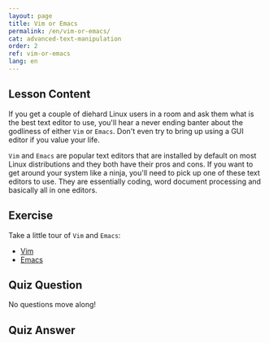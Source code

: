 ```yaml
---
layout: page
title: Vim or Emacs
permalink: /en/vim-or-emacs/
cat: advanced-text-manipulation
order: 2
ref: vim-or-emacs
lang: en
---
```


## Lesson Content

If you get a couple of diehard Linux users in a room and ask them what is the best text editor to use, you'll hear a never ending banter about the godliness of either `Vim` or `Emacs`. Don't even try to bring up using a GUI editor if you value your life. 

`Vim` and `Emacs` are popular text editors that are installed by default on most Linux distributions and they both have their pros and cons. If you want to get around your system like a ninja, you'll need to pick up one of these text editors to use. They are essentially coding, word document processing and basically all in one editors.

## Exercise

Take a little tour of `Vim` and `Emacs`:

* [Vim](http://www.vim.org)
* [Emacs](https://www.gnu.org/software/emacs/)

## Quiz Question

No questions move along!

## Quiz Answer